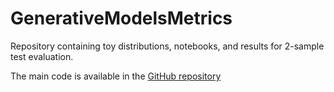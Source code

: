 # GenerativeModelsMetrics
Repository containing toy distributions, notebooks, and results for 2-sample test evaluation.

The main code is available in the [GitHub repository](https://github.com/TwoSampleTests/GMetrics)
